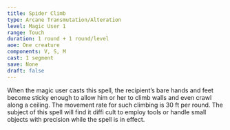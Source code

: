 ```yaml
---
title: Spider Climb
type: Arcane Transmutation/Alteration
level: Magic User 1
range: Touch
duration: 1 round + 1 round/level
aoe: One creature
components: V, S, M
cast: 1 segment
save: None
draft: false
---
```


When the magic user casts this spell, the recipient’s bare hands and feet become sticky enough to allow him or her to climb walls and even crawl along a ceiling. The movement rate for such climbing is 30 ft per round. The subject of this spell will find it diffi cult to employ tools or handle small objects with precision while the spell is in effect.
